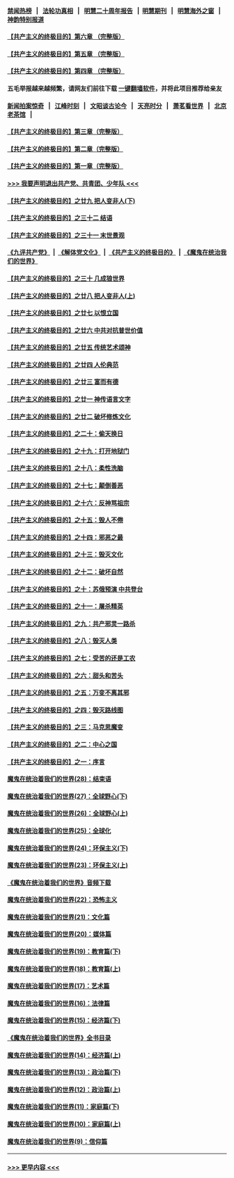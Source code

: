 #### [禁闻热榜](热点新闻.md?=0)  &nbsp;&nbsp;|&nbsp;&nbsp; [法轮功真相](https://github.com/gfw-breaker/truth/blob/master/README.md?=0) &nbsp;&nbsp;|&nbsp;&nbsp; [明慧二十周年报告](https://github.com/gfw-breaker/mh-reports/blob/master/README.md?=0) &nbsp;&nbsp;|&nbsp;&nbsp;[明慧期刊](https://github.com/gfw-breaker/mh-qikan) &nbsp;&nbsp;|&nbsp;&nbsp; [明慧海外之窗](https://github.com/gfw-breaker/mh-news/blob/master/README.md?=0) &nbsp;&nbsp;|&nbsp;&nbsp; [神韵特别报道](https://github.com/gfw-breaker/mh-news/blob/master/shenyun.md?=0)
#### [【共产主义的终极目的】第六章 （完整版）](../pages/nsc422/n11428913.md?t=02241331) 
#### [【共产主义的终极目的】第五章 （完整版）](../pages/nsc422/n11428912.md?t=02241331) 
#### [【共产主义的终极目的】第四章 （完整版）](../pages/nsc422/n11428907.md?t=02241331) 
#### 五毛举报越来越频繁，请网友们前往下载 [一键翻墙软件](https://github.com/gfw-breaker/ssr-accounts)，并将此项目推荐给亲友
#### [新闻拍案惊奇](https://github.com/gfw-breaker/banned-news/blob/master/pages/link4.md) &nbsp;&nbsp;|&nbsp;&nbsp; [江峰时刻](https://github.com/gfw-breaker/banned-news/blob/master/pages/link4.md) &nbsp;&nbsp;|&nbsp;&nbsp; [文昭谈古论今](https://github.com/gfw-breaker/banned-news/blob/master/pages/link4.md) &nbsp;&nbsp;|&nbsp;&nbsp; [天亮时分](https://github.com/gfw-breaker/banned-news/blob/master/pages/link4.md) &nbsp;&nbsp;|&nbsp;&nbsp; [萧茗看世界](https://github.com/gfw-breaker/banned-news/blob/master/pages/link4.md) &nbsp;&nbsp;|&nbsp;&nbsp; [北京老茶馆](https://github.com/gfw-breaker/banned-news/blob/master/pages/link4.md) &nbsp;&nbsp;|&nbsp;&nbsp; 
#### [【共产主义的终极目的】第三章（完整版）](../pages/nsc422/n11428848.md?t=02241331) 
#### [【共产主义的终极目的】第二章（完整版）](../pages/nsc422/n11428831.md?t=02241331) 
#### [【共产主义的终极目的】第一章（完整版）](../pages/nsc422/n11417651.md?t=02241331) 
#### [>>> 我要声明退出共产党、共青团、少年队 <<<](https://github.com/begood0513/goodnews/blob/master/quit/letter.md) 
#### [【共产主义的终极目的】之廿九 把人变非人(下)](../pages/nsc422/n11344140.md?t=02241331) 
#### [【共产主义的终极目的】之三十二 结语](../pages/nsc422/n11360535.md?t=02241331) 
#### [【共产主义的终极目的】之三十一 末世景观](../pages/nsc422/n11351129.md?t=02241331) 
#### [《九评共产党》](https://github.com/begood0513/9ping.md/blob/master/README.md) &nbsp;|&nbsp; [《解体党文化》](../../../../jtdwh.md/blob/master/README.md)  &nbsp;|&nbsp; [《共产主义的终极目的》](../../../../gczydzjmd.md/blob/master/README.md) &nbsp;|&nbsp; [《魔鬼在统治我们的世界》](../../../../mgztzwmdsj.md/blob/master/README.md) 
#### [【共产主义的终极目的】之三十 几成狼世界](../pages/nsc422/n11348280.md?t=02241331) 
#### [【共产主义的终极目的】之廿八 把人变非人(上)](../pages/nsc422/n11340492.md?t=02241331) 
#### [【共产主义的终极目的】之廿七 以恨立国](../pages/nsc422/n11336944.md?t=02241331) 
#### [【共产主义的终极目的】之廿六 中共对抗普世价值](../pages/nsc422/n11324785.md?t=02241331) 
#### [【共产主义的终极目的】之廿五 传统艺术颂神](../pages/nsc422/n11296396.md?t=02241331) 
#### [【共产主义的终极目的】之廿四 人伦典范](../pages/nsc422/n11296397.md?t=02241331) 
#### [【共产主义的终极目的】之廿三 富而有德](../pages/nsc422/n11283598.md?t=02241331) 
#### [【共产主义的终极目的】之廿一 神传语言文字](../pages/nsc422/n11263265.md?t=02241331) 
#### [【共产主义的终极目的】之廿二 破坏修炼文化](../pages/nsc422/n11245728.md?t=02241331) 
#### [【共产主义的终极目的】之二十：偷天换日](../pages/nsc422/n11238846.md?t=02241331) 
#### [【共产主义的终极目的】之十九：打开地狱门](../pages/nsc422/n11206376.md?t=02241331) 
#### [【共产主义的终极目的】之十八：柔性洗脑](../pages/nsc422/n11199994.md?t=02241331) 
#### [【共产主义的终极目的】之十七：颠倒善恶](../pages/nsc422/n11179782.md?t=02241331) 
#### [【共产主义的终极目的】之十六：反神骂祖宗](../pages/nsc422/n11166798.md?t=02241331) 
#### [【共产主义的终极目的】之十五：毁人不倦](../pages/nsc422/n11166792.md?t=02241331) 
#### [【共产主义的终极目的】之十四：邪恶之最](../pages/nsc422/n11150249.md?t=02241331) 
#### [【共产主义的终极目的】之十三：毁灭文化](../pages/nsc422/n11135227.md?t=02241331) 
#### [【共产主义的终极目的】之十二：破坏自然](../pages/nsc422/n11135214.md?t=02241331) 
#### [【共产主义的终极目的】之十：苏俄预演 中共登台](../pages/nsc422/n11118424.md?t=02241331) 
#### [【共产主义的终极目的】之十一：屠杀精英](../pages/nsc422/n11118442.md?t=02241331) 
#### [【共产主义的终极目的】之九：共产邪灵一路杀](../pages/nsc422/n11114139.md?t=02241331) 
#### [【共产主义的终极目的】之八：毁灭人类](../pages/nsc422/n11108503.md?t=02241331) 
#### [【共产主义的终极目的】之七：受苦的还是工农](../pages/nsc422/n11101809.md?t=02241331) 
#### [【共产主义的终极目的】之六：甜头和苦头](../pages/nsc422/n11096971.md?t=02241331) 
#### [【共产主义的终极目的】之五：万变不离其邪](../pages/nsc422/n11091285.md?t=02241331) 
#### [【共产主义的终极目的】之四：毁灭路线图](../pages/nsc422/n11086284.md?t=02241331) 
#### [【共产主义的终极目的】之三：马克思魔变](../pages/nsc422/n11061941.md?t=02241331) 
#### [【共产主义的终极目的】之二：中心之国](../pages/nsc422/n11047728.md?t=02241331) 
#### [【共产主义的终极目的】之一：序言](../pages/nsc422/n11086077.md?t=02241331) 
#### [魔鬼在统治着我们的世界(28)：结束语](../pages/nsc422/n10936246.md?t=02241331) 
#### [魔鬼在统治着我们的世界(27)：全球野心(下)](../pages/nsc422/n10928319.md?t=02241331) 
#### [魔鬼在统治着我们的世界(26)：全球野心(上)](../pages/nsc422/n10900318.md?t=02241331) 
#### [魔鬼在统治着我们的世界(25)：全球化](../pages/nsc422/n10788205.md?t=02241331) 
#### [魔鬼在统治着我们的世界(24)：环保主义(下)](../pages/nsc422/n10695307.md?t=02241331) 
#### [魔鬼在统治着我们的世界(23)：环保主义(上)](../pages/nsc422/n10688613.md?t=02241331) 
#### [《魔鬼在统治着我们的世界》音频下载](../pages/nsc422/n10635553.md?t=02241331) 
#### [魔鬼在统治着我们的世界(22)：恐怖主义](../pages/nsc422/n10614727.md?t=02241331) 
#### [魔鬼在统治着我们的世界(21)：文化篇](../pages/nsc422/n10597706.md?t=02241331) 
#### [魔鬼在统治着我们的世界(20)：媒体篇](../pages/nsc422/n10586579.md?t=02241331) 
#### [魔鬼在统治着我们的世界(19)：教育篇(下)](../pages/nsc422/n10564808.md?t=02241331) 
#### [魔鬼在统治着我们的世界(18)：教育篇(上)](../pages/nsc422/n10526970.md?t=02241331) 
#### [魔鬼在统治着我们的世界(17)：艺术篇](../pages/nsc422/n10499093.md?t=02241331) 
#### [魔鬼在统治着我们的世界(16)：法律篇](../pages/nsc422/n10485969.md?t=02241331) 
#### [魔鬼在统治着我们的世界(15)：经济篇(下)](../pages/nsc422/n10469975.md?t=02241331) 
#### [《魔鬼在统治着我们的世界》全书目录](../pages/nsc422/n10464261.md?t=02241331) 
#### [魔鬼在统治着我们的世界(14)：经济篇(上)](../pages/nsc422/n10457370.md?t=02241331) 
#### [魔鬼在统治着我们的世界(13)：政治篇(下)](../pages/nsc422/n10448270.md?t=02241331) 
#### [魔鬼在统治着我们的世界(12)：政治篇(上)](../pages/nsc422/n10444576.md?t=02241331) 
#### [魔鬼在统治着我们的世界(11)：家庭篇(下)](../pages/nsc422/n10440961.md?t=02241331) 
#### [魔鬼在统治着我们的世界(10)：家庭篇(上)](../pages/nsc422/n10435448.md?t=02241331) 
#### [魔鬼在统治着我们的世界(9)：信仰篇](../pages/nsc422/n10432159.md?t=02241331) 

----
#### [ >>> 更早内容 <<< ](../indexes/nsc422-earlier.md)
